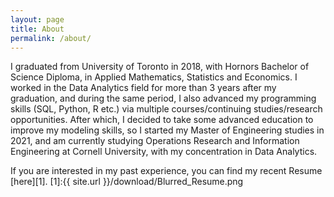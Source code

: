 ```yaml
---
layout: page
title: About
permalink: /about/
---
```


I graduated from University of Toronto in 2018, with Hornors Bachelor of Science Diploma, in Applied Mathematics, Statistics and Economics. I worked in the Data Analytics field for more than 3 years after my graduation, and during the same period, I also advanced my programming skills (SQL, Python, R etc.) via multiple courses/continuing studies/research opportunities. After which, I decided to take some advanced education to improve my modeling skills, so I started my Master of Engineering studies in 2021, and am currently studying Operations Research and Information Engineering at Cornell University, with my concentration in Data Analytics.

If you are interested in my past experience, you can find my recent Resume [here][1].
[1]:{{ site.url }}/download/Blurred_Resume.png


[jekyll-organization]: https://github.com/jekyll
